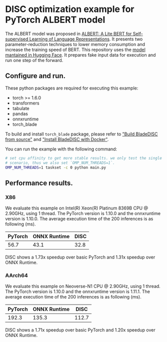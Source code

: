 # DISC optimization example for PyTorch ALBERT model

The ALBERT model was proposed in [ALBERT: A Lite BERT for Self-supervised Learning of Language Representations](https://arxiv.org/abs/1909.11942). It presents two parameter-reduction techniques to lower memory consumption and increase the training speed of BERT. This repository uses the [model mantained in Hugging Face](https://huggingface.co/docs/transformers/model_doc/albert). It prepares fake input data for execution and run one step of the forward.

## Configure and run.

These python packages are required for executing this example:

- torch >= 1.6.0
- transformers
- tabulate
- pandas
- onnxruntime
- torch_blade

To build and install `torch_blade` package, please refer to
["Build BladeDISC from source"](../../../../docs/build_from_source.md) and
["Install BladeDISC with Docker"](../../../../docs/install_with_docker.md).

You can run the example with the following command:

```bash
# set cpu affinity to get more stable results. we only test the single thread
# scenario, thus we also set `OMP_NUM_THREADS=1`.
OMP_NUM_THREADS=1 taskset -c 0 python main.py
```


## Performance results.

### X86

We evaluate this example on Intel(R) Xeon(R) Platinum 8369B CPU @ 2.90GHz, using
1 thread. The PyTorch version is 1.10.0 and the onnxruntime version is 1.10.0.
The average execution time of the 200 inferences is as following (ms).

| PyTorch | ONNX Runtime | DISC  |
|---------|--------------|-------|
|  56.7   |    43.1      | 32.8  |

DISC shows a 1.73x speedup over basic PyTorch and 1.31x speedup over ONNX
Runtime.

### AArch64

We evaluate this example on Neoverse-N1 CPU @ 2.90GHz, using 1 thread. The
PyTorch version is 1.10.0 and the onnxruntime version is 1.11.1. The average
execution time of the 200 inferences is as following (ms).

| PyTorch | ONNX Runtime | DISC  |
|---------|--------------|-------|
| 192.3   |   135.3      | 112.7 |

DISC shows a 1.71x speedup over basic PyTorch and 1.20x speedup over ONNX
Runtime.
